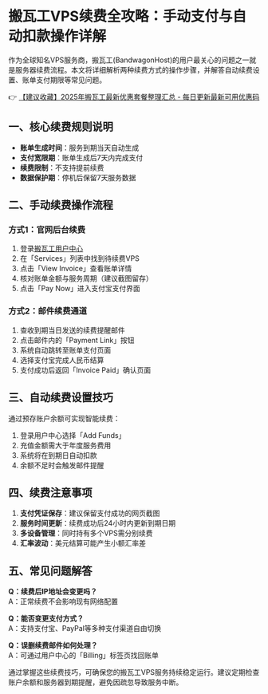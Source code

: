 # 搬瓦工VPS续费全攻略：手动支付与自动扣款操作详解

作为全球知名VPS服务商，搬瓦工(BandwagonHost)的用户最关心的问题之一就是服务器续费流程。本文将详细解析两种续费方式的操作步骤，并解答自动续费设置、账单支付期限等常见问题。

👉 [【建议收藏】2025年搬瓦工最新优惠套餐整理汇总 - 每日更新最新可用优惠码](https://bit.ly/banwagon)

## 一、核心续费规则说明
- **账单生成时间**：服务到期当天自动生成
- **支付宽限期**：账单生成后7天内完成支付
- **续费限制**：不支持提前续费
- **数据保护期**：停机后保留7天服务数据

## 二、手动续费操作流程
### 方式1：官网后台续费
1. 登录[搬瓦工用户中心](https://bit.ly/banwagon)
2. 在「Services」列表中找到待续费VPS
3. 点击「View Invoice」查看账单详情
4. 核对账单金额与服务周期（建议截图留存）
5. 点击「Pay Now」进入支付宝支付界面

### 方式2：邮件续费通道
1. 查收到期当日发送的续费提醒邮件
2. 点击邮件内的「Payment Link」按钮
3. 系统自动跳转至账单支付页面
4. 选择支付宝完成人民币结算
5. 支付成功后返回「Invoice Paid」确认页面

## 三、自动续费设置技巧
通过预存账户余额可实现智能续费：
1. 登录用户中心选择「Add Funds」
2. 充值金额需大于年度服务费用
3. 系统将在到期日自动扣款
4. 余额不足时会触发邮件提醒

## 四、续费注意事项
1. **支付凭证保存**：建议保留支付成功的网页截图
2. **服务时间更新**：续费成功后24小时内更新到期日期
3. **多设备管理**：同时持有多个VPS需分别续费
4. **汇率波动**：美元结算可能产生小额汇率差

## 五、常见问题解答
**Q：续费后IP地址会变更吗？**  
A：正常续费不会影响现有网络配置

**Q：能否变更支付方式？**  
A：支持支付宝、PayPal等多种支付渠道自由切换

**Q：误删续费邮件如何处理？**  
A：可通过用户中心的「Billing」标签页找回账单

通过掌握这些续费技巧，可确保您的搬瓦工VPS服务持续稳定运行。建议定期检查账户余额和服务器到期提醒，避免因疏忽导致服务中断。